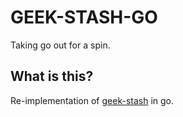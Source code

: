 # GEEK-STASH-GO
Taking go out for a spin. 

## What is this?
Re-implementation of [geek-stash](https://github.com/porkytheblack/geek-stash) in go.